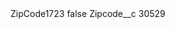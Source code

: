<?xml version="1.0" encoding="UTF-8"?>
<CustomMetadata xmlns="http://soap.sforce.com/2006/04/metadata" xmlns:xsi="http://www.w3.org/2001/XMLSchema-instance" xmlns:xsd="http://www.w3.org/2001/XMLSchema">
    <label>ZipCode1723</label>
    <protected>false</protected>
    <values>
        <field>Zipcode__c</field>
        <value xsi:type="xsd:string">30529</value>
    </values>
</CustomMetadata>
